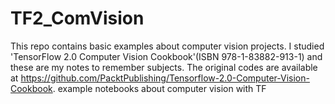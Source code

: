 # TF2_ComVision

This repo contains basic examples about computer vision projects. I studied  'TensorFlow 2.0 Computer Vision Cookbook'(ISBN 978-1-83882-913-1) and these are my notes to remember subjects. The original codes are available at https://github.com/PacktPublishing/Tensorflow-2.0-Computer-Vision-Cookbook. 
example notebooks about computer vision with TF 
